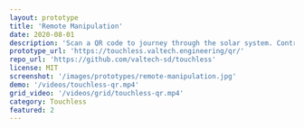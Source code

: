 ```yaml
---
layout: prototype
title: 'Remote Manipulation'
date: 2020-08-01
description: 'Scan a QR code to journey through the solar system. Control 3D models of the planets on a larger screen with your smartphone!'
prototype_url: 'https://touchless.valtech.engineering/qr/'
repo_url: 'https://github.com/valtech-sd/touchless'
license: MIT
screenshot: '/images/prototypes/remote-manipulation.jpg'
demo: '/videos/touchless-qr.mp4'
grid_video: '/videos/grid/touchless-qr.mp4'
category: Touchless
featured: 2
---
```

